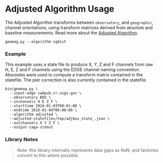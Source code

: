 Adjusted Algorithm Usage
========================

The Adjusted Algorithm transforms between `observatory`, and `geographic`,
channel orientations, using transform matrices derived from absolute and
baseline measurements.  Read more about the [Adjusted Algorithm](./Adjusted.md).

`geomag.py --algorithm sqdist`

### Example

This example uses a state file to produce X, Y, Z and F channels
from raw H, E, Z and F channels using the EDGE channel naming convention.  Absolutes were used to compute a transform matrix contained in the statefile.  The pier correction is also currently contained in the statefile.

    bin/geomag.py \
      --input-edge cwbpub.cr.usgs.gov \
      --observatory BOU \
      --inchannels H E Z F \
      --starttime 2016-01-03T00:01:00 \
      --endtime 2016-01-04T00:00:00 \
      --algorithm adjusted \
      --adjusted-statefile=/tmp/adjbou_state_.json \
      --outchannels X Y Z F \
      --output-iaga-stdout


### Library Notes

> Note: this library internally represents data gaps as NaN, and factories
> convert to this where possible.
